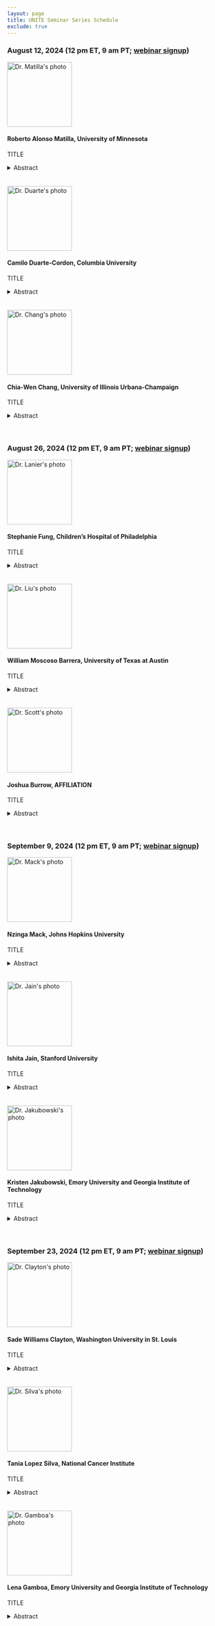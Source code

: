 ```yaml
---
layout: page
title: UNITE Seminar Series Schedule
exclude: true
---
```


### August 12, 2024 (12 pm ET, 9 am PT; [webinar signup](https://ucla.zoom.us/meeting/register/tJUtf-mppjkoGtOggN9HKYu9I4EV53gewBS8))


<img src="/public/seminar-photos/2023-08-14-Zambuto.webp" alt="Dr. Matilla's photo" width="150px" id="photo-float"/>

#### Roberto Alonso Matilla, University of Minnesota

TITLE

<details><summary>Abstract</summary>
ABSTRACT</details>

<br />
<br />

<img src="/public/seminar-photos/2023-08-14-Rodriguez.webp" alt="Dr. Duarte's photo" width="150px" id="photo-float"/>

#### Camilo Duarte-Cordon, Columbia University

TITLE

<details><summary>Abstract</summary>
ABSTRACT</details>

<br />
<br />

<img src="/public/seminar-photos/2023-08-14-Urie.webp" alt="Dr. Chang's photo" width="150px" id="photo-float"/>

#### Chia-Wen Chang, University of Illinois Urbana-Champaign

TITLE

<details><summary>Abstract</summary>
ABSTRACT</details>

<br />
<br />

### August 26, 2024 (12 pm ET, 9 am PT; [webinar signup](https://ucla.zoom.us/meeting/register/tJUtf-mppjkoGtOggN9HKYu9I4EV53gewBS8))

<img src="/public/seminar-photos/2023-08-28-Lanier.webp" alt="Dr. Lanier's photo" width="150px" id="photo-float"/>

#### Stephanie Fung, Children’s Hospital of Philadelphia

TITLE

<details><summary>Abstract</summary>
ABSTRACT</details>

<br />
<br />

<img src="/public/seminar-photos/2023-08-28-Liu.webp" alt="Dr. Liu's photo" width="150px" id="photo-float"/>

#### William Moscoso Barrera, University of Texas at Austin

TITLE

<details><summary>Abstract</summary>
ABSTRACT</details>

<br />
<br />

<img src="/public/seminar-photos/2023-08-28-Scott.webp" alt="Dr. Scott's photo" width="150px" id="photo-float"/>

#### Joshua Burrow, AFFILIATION

TITLE

<details><summary>Abstract</summary>
ABSTRACT</details>

<br />
<br />

### September 9, 2024 (12 pm ET, 9 am PT; [webinar signup](https://ucla.zoom.us/meeting/register/tJUtf-mppjkoGtOggN9HKYu9I4EV53gewBS8))

<img src="/public/seminar-photos/2023-09-11-Adebowale.webp" alt="Dr. Mack's photo" width="150px" id="photo-float"/>

#### Nzinga Mack, Johns Hopkins University

TITLE

<details><summary>Abstract</summary>
ABSTRACT</details>

<br />
<br />

<img src="/public/seminar-photos/2023-09-11-Sangha.webp" alt="Dr. Jain's photo" width="150px" id="photo-float"/>

#### Ishita Jain, Stanford University

TITLE

<details><summary>Abstract</summary>
ABSTRACT</details>

<br />
<br />

<img src="/public/seminar-photos/2024/Jakubowski.webp" alt="Dr. Jakubowski's photo" width="150px" id="photo-float"/>

#### Kristen Jakubowski, Emory University and Georgia Institute of Technology

TITLE

<details><summary>Abstract</summary>
ABSTRACT</details>

<br />
<br />

### September 23, 2024 (12 pm ET, 9 am PT; [webinar signup](https://ucla.zoom.us/meeting/register/tJUtf-mppjkoGtOggN9HKYu9I4EV53gewBS8))

<img src="/public/seminar-photos/2023-09-25-Ott.webp" alt="Dr. Clayton's photo" width="150px" id="photo-float"/>

#### Sade Williams Clayton, Washington University in St. Louis

TITLE

<details><summary>Abstract</summary>
ABSTRACT</details>

<br />
<br />

<img src="/public/seminar-photos/2024/Silva.webp" alt="Dr. Silva's photo" width="150px" id="photo-float"/>

#### Tania Lopez Silva, National Cancer Institute

TITLE

<details><summary>Abstract</summary>
ABSTRACT</details>

<br />
<br />

<img src="/public/seminar-photos/2023-09-25-Bushnell.webp" alt="Dr. Gamboa's photo" width="150px" id="photo-float"/>

#### Lena Gamboa, Emory University and Georgia Institute of Technology

TITLE

<details><summary>Abstract</summary>
ABSTRACT</details>
